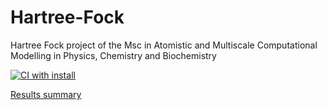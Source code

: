 # Hartree-Fock 
Hartree Fock project of the Msc in Atomistic and Multiscale Computational Modelling in Physics, Chemistry and Biochemistry

[![CI with install](https://github.com/Asureda/hartree_fock/actions/workflows/ci_install.yml/badge.svg)](https://github.com/Asureda/hartree_fock/actions/workflows/ci_install.yml)

[Results summary](report/Alexandre_Sureda_Informe_EE.pdf)






